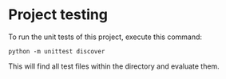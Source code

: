 # Project testing

To run the unit tests of this project, execute this command:

`python -m unittest discover`

This will find all test files within the directory and evaluate them.